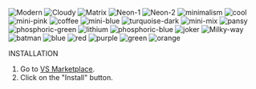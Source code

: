 ![Modern](https://user-images.githubusercontent.com/14194924/147255904-4af16b98-0d75-47b7-8ef9-e82d673fc7ad.jpg)
![Cloudy](https://user-images.githubusercontent.com/14194924/146944754-6c21bf0c-87eb-4653-bc86-ae50a0e9de60.jpg)
![Matrix](https://user-images.githubusercontent.com/14194924/146205928-cea29a96-1657-4eff-bda6-20450c35ca4a.jpg)
![Neon-1](https://user-images.githubusercontent.com/14194924/145704374-cdd5ed55-3094-4e0a-b3a7-28f3e5cbfc5b.png)
![Neon-2](https://user-images.githubusercontent.com/14194924/145704376-86b8580e-0874-423c-9f70-429eccc96b16.png)
![minimalism](https://user-images.githubusercontent.com/14194924/144426838-ddc7d9a2-e664-4535-a53c-5b7682160ed2.png)
![cool](https://user-images.githubusercontent.com/14194924/144425108-32072ee0-d216-47e4-9799-dd87360098d5.png)
![mini-pink](https://user-images.githubusercontent.com/14194924/144425200-82996864-a911-4eab-bffa-0a5df79d7a59.png)
![coffee](https://user-images.githubusercontent.com/14194924/144425236-d19a9958-f390-4a12-b95b-43fa9b97e2be.png)
![mini-blue](https://user-images.githubusercontent.com/14194924/144429851-775d7f7d-1e24-4739-94c7-680f200d45a0.png)
![turquoise-dark](https://user-images.githubusercontent.com/14194924/144425300-e61c6e2d-639c-475f-a316-addb49a7cc77.png)
![mini-mix](https://user-images.githubusercontent.com/14194924/144429368-946ded1c-03a0-4b64-bc87-be78a73d5e00.png)
![pansy](https://user-images.githubusercontent.com/14194924/144425371-af2235e7-add3-4bd0-94ae-826c4f47178f.png)
![phosphoric-green](https://user-images.githubusercontent.com/14194924/144425333-d28b6460-fa54-4e05-bd1f-e2178590bae0.png)
![lithium](https://user-images.githubusercontent.com/14194924/144425455-2992eb57-740c-4531-8e74-aca9bbbcbc60.png)
![phosphoric-blue](https://user-images.githubusercontent.com/14194924/144425408-87ca18e9-01be-4b7b-80c4-ea329955e511.png)
![joker](https://user-images.githubusercontent.com/14194924/144425516-d93d145f-a610-4ebe-ba71-f03234ed176f.png)
![Milky-way](https://user-images.githubusercontent.com/14194924/144425480-01492ae1-3c69-418c-aea2-ea425a0ac02b.png)
![batman](https://user-images.githubusercontent.com/14194924/144425531-7e8f1470-ce3e-45cb-847b-8d42d3edddfa.png)
![blue](https://user-images.githubusercontent.com/14194924/144425574-7d888db6-e7fa-46e9-bbca-3950db6140c7.png)
![red](https://user-images.githubusercontent.com/14194924/144425604-5d30d25f-97bc-42ea-87ad-1ef251cc2956.png)
![purple](https://user-images.githubusercontent.com/14194924/144425623-a1bd062f-c947-4529-bb13-5248d1e7d7a0.png)
![green](https://user-images.githubusercontent.com/14194924/144425633-d532a304-6239-460f-a5bd-5aebff73449f.png)
![orange](https://user-images.githubusercontent.com/14194924/144425644-92007daf-e9ec-474f-bb7e-458f82022d4f.png)



INSTALLATION

1. Go to [VS Marketplace](https://marketplace.visualstudio.com/items?itemName=Vaporizer.vaporizer-dark).
2. Click on the "Install" button.


